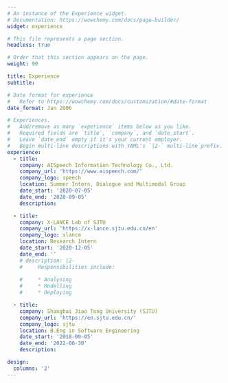 ```yaml
---
# An instance of the Experience widget.
# Documentation: https://wowchemy.com/docs/page-builder/
widget: experience

# This file represents a page section.
headless: true

# Order that this section appears on the page.
weight: 90

title: Experience
subtitle:

# Date format for experience
#   Refer to https://wowchemy.com/docs/customization/#date-format
date_format: Jan 2006

# Experiences.
#   Add/remove as many `experience` items below as you like.
#   Required fields are `title`, `company`, and `date_start`.
#   Leave `date_end` empty if it's your current employer.
#   Begin multi-line descriptions with YAML's `|2-` multi-line prefix.
experience:
  - title: 
    company: AISpeech Information Technology Co., Ltd.
    company_url: 'https://www.aispeech.com/'
    company_logo: speech
    location: Summer Intern, Dialogue and Multimodal Group
    date_start: '2020-07-05'
    date_end: '2020-09-05'
    description: 

  - title: 
    company: X-LANCE Lab of SJTU
    company_url: 'https://x-lance.sjtu.edu.cn/en'
    company_logo: xlance
    location: Research Intern
    date_start: '2020-12-05'
    date_end: ''
    # description: |2-
    #     Responsibilities include:
        
    #     * Analysing
    #     * Modelling
    #     * Deploying

  - title: 
    company: Shanghai Jiao Tong University (SJTU)
    company_url: 'https://en.sjtu.edu.cn/'
    company_logo: sjtu
    location: B.Eng in Software Engineering
    date_start: '2018-09-05'
    date_end: '2022-06-30'
    description: 

design:
  columns: '2'
---
```

